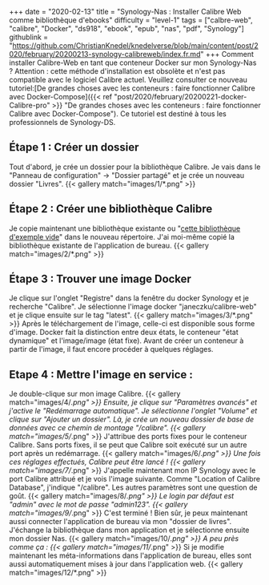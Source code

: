 +++
date = "2020-02-13"
title = "Synology-Nas : Installer Calibre Web comme bibliothèque d'ebooks"
difficulty = "level-1"
tags = ["calbre-web", "calibre", "Docker", "ds918", "ebook", "epub", "nas", "pdf", "Synology"]
githublink = "https://github.com/ChristianKnedel/knedelverse/blob/main/content/post/2020/february/20200213-synology-calibreweb/index.fr.md"
+++
Comment installer Calibre-Web en tant que conteneur Docker sur mon Synology-Nas ? Attention : cette méthode d'installation est obsolète et n'est pas compatible avec le logiciel Calibre actuel. Veuillez consulter ce nouveau tutoriel:[De grandes choses avec les conteneurs : faire fonctionner Calibre avec Docker-Compose]({{< ref "post/2020/february/20200221-docker-Calibre-pro" >}} "De grandes choses avec les conteneurs : faire fonctionner Calibre avec Docker-Compose"). Ce tutoriel est destiné à tous les professionnels de Synology-DS.
## Étape 1 : Créer un dossier
Tout d'abord, je crée un dossier pour la bibliothèque Calibre.  Je vais dans le "Panneau de configuration" -> "Dossier partagé" et je crée un nouveau dossier "Livres".
{{< gallery match="images/1/*.png" >}}

##  Étape 2 : Créer une bibliothèque Calibre
Je copie maintenant une bibliothèque existante ou "[cette bibliothèque d'exemple vide](https://drive.google.com/file/d/1zfeU7Jh3FO_jFlWSuZcZQfQOGD0NvXBm/view)" dans le nouveau répertoire. J'ai moi-même copié la bibliothèque existante de l'application de bureau.
{{< gallery match="images/2/*.png" >}}

## Étape 3 : Trouver une image Docker
Je clique sur l'onglet "Registre" dans la fenêtre du docker Synology et je recherche "Calibre". Je sélectionne l'image docker "janeczku/calibre-web" et je clique ensuite sur le tag "latest".
{{< gallery match="images/3/*.png" >}}
Après le téléchargement de l'image, celle-ci est disponible sous forme d'image. Docker fait la distinction entre deux états, le conteneur "état dynamique" et l'image/image (état fixe). Avant de créer un conteneur à partir de l'image, il faut encore procéder à quelques réglages.
## Etape 4 : Mettre l'image en service :
Je double-clique sur mon image Calibre.
{{< gallery match="images/4/*.png" >}}
Ensuite, je clique sur "Paramètres avancés" et j'active le "Redémarrage automatique". Je sélectionne l'onglet "Volume" et clique sur "Ajouter un dossier". Là, je crée un nouveau dossier de base de données avec ce chemin de montage "/calibre".
{{< gallery match="images/5/*.png" >}}
J'attribue des ports fixes pour le conteneur Calibre. Sans ports fixes, il se peut que Calibre soit exécuté sur un autre port après un redémarrage.
{{< gallery match="images/6/*.png" >}}
Une fois ces réglages effectués, Calibre peut être lancé !
{{< gallery match="images/7/*.png" >}}
J'appelle maintenant mon IP Synology avec le port Calibre attribué et je vois l'image suivante. Comme "Location of Calibre Database", j'indique "/calibre". Les autres paramètres sont une question de goût.
{{< gallery match="images/8/*.png" >}}
Le login par défaut est "admin" avec le mot de passe "admin123".
{{< gallery match="images/9/*.png" >}}
C'est terminé ! Bien sûr, je peux maintenant aussi connecter l'application de bureau via mon "dossier de livres". J'échange la bibliothèque dans mon application et je sélectionne ensuite mon dossier Nas.
{{< gallery match="images/10/*.png" >}}
A peu près comme ça :
{{< gallery match="images/11/*.png" >}}
Si je modifie maintenant les méta-informations dans l'application de bureau, elles sont aussi automatiquement mises à jour dans l'application web.
{{< gallery match="images/12/*.png" >}}